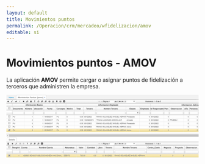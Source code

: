 ```yaml
---
layout: default
title: Movimientos puntos
permalink: /Operacion/crm/mercadeo/wfidelizacion/amov
editable: si
---
```


# Movimientos puntos - AMOV

La aplicación **AMOV** permite cargar o asignar puntos de fidelización a terceros que administren la empresa.  

![](amov.png)